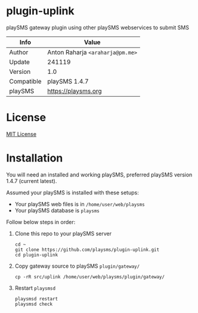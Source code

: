 # plugin-uplink

playSMS gateway plugin using other playSMS webservices to submit SMS

Info          | Value
------------- | ---------------------------------
Author        | Anton Raharja `<araharja@pm.me>`
Update        | 241119
Version       | 1.0
Compatible    | playSMS 1.4.7
playSMS       | https://playsms.org

# License

[MIT License](LICENSE)

# Installation

You will need an installed and working playSMS, preferred playSMS version 1.4.7 (current latest).

Assumed your playSMS is installed with these setups:

- Your playSMS web files is in `/home/user/web/playsms`
- Your playSMS database is `playsms`

Follow below steps in order:

1. Clone this repo to your playSMS server

   ```
   cd ~
   git clone https://github.com/playsms/plugin-uplink.git
   cd plugin-uplink
   ```

2. Copy gateway source to playSMS `plugin/gateway/`

   ```
   cp -rR src/uplink /home/user/web/playsms/plugin/gateway/
   ```

3. Restart `playsmsd`

   ```
   playsmsd restart
   playsmsd check
   ```
